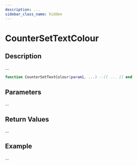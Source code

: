 ```yaml
---
description: ...
sidebar_class_name: hidden
---
```


# CounterSetTextColour

## Description

...

```lua
function CounterSetTextColour(param1, ...) --[[ ... ]] end
```

## Parameters

...

## Return Values

...

## Example

...

